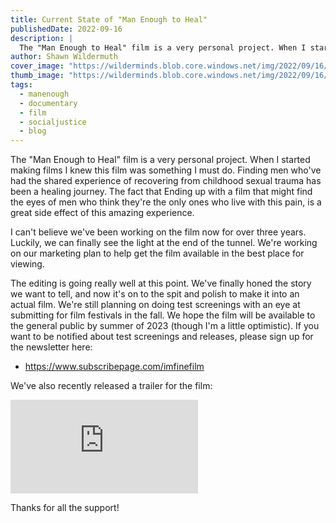```yaml
---
title: Current State of "Man Enough to Heal"
publishedDate: 2022-09-16
description: |
  The "Man Enough to Heal" film is a very personal project. When I started making films I knew this film was something I must do. Finding men who've had the shared experience of recovering from childhood sexual trauma has been a healing journey.
author: Shawn Wildermuth
cover_image: "https://wilderminds.blob.core.windows.net/img/2022/09/16/bts-interview.jpg"
thumb_image: "https://wilderminds.blob.core.windows.net/img/2022/09/16/_bts-interview.jpg"
tags:
  - manenough
  - documentary
  - film
  - socialjustice
  - blog
---
```


The "Man Enough to Heal" film is a very personal project. When I started making films I knew this film was something I must do. Finding men who've had the shared experience of recovering from childhood sexual trauma has been a healing journey.
The fact that Ending up with a film that might find the eyes of men who think they're the only ones who live with this pain,
is a great side effect of this amazing experience.

I can't believe we've been working on the film now for over three years. Luckily, we can finally see the light at the end of the tunnel. We're working on our marketing plan to help get the film available in the best place for viewing.

The editing is going really well at this point. We've finally honed the story we want to tell, and now it's on to the spit and polish to make it into an actual film. We're still planning on doing test screenings with an eye at submitting for film festivals in the fall. We hope the film will be available to the general public by summer of 2023 (though I'm a little optimistic). If you want to be notified about test screenings and releases, please sign up for the newsletter here:

- https://www.subscribepage.com/imfinefilm

We've also recently released a trailer for the film:

<div class="embed-responsive embed-responsive-16by9 w-full lg:w-2/3 lg:mx-auto mb-4">
    <iframe class="embed-responsive-item" src="https://www.youtube.com/embed/D8ovYru-GZM" frameborder="0" allow="accelerometer; autoplay; clipboard-write; encrypted-media; gyroscope; picture-in-picture" allowfullscreen></iframe>
</div>

Thanks for all the support!
